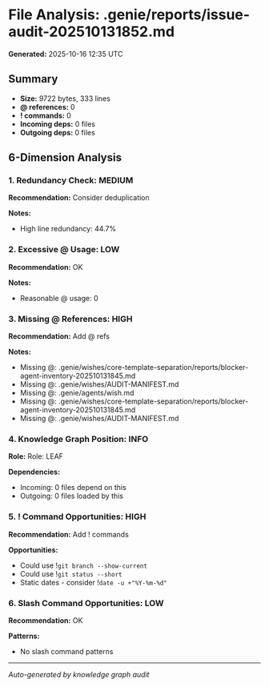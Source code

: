# File Analysis: .genie/reports/issue-audit-202510131852.md

**Generated:** 2025-10-16 12:35 UTC

## Summary

- **Size:** 9722 bytes, 333 lines
- **@ references:** 0
- **! commands:** 0
- **Incoming deps:** 0 files
- **Outgoing deps:** 0 files

## 6-Dimension Analysis

### 1. Redundancy Check: MEDIUM

**Recommendation:** Consider deduplication

**Notes:**
- High line redundancy: 44.7%

### 2. Excessive @ Usage: LOW

**Recommendation:** OK

**Notes:**
- Reasonable @ usage: 0

### 3. Missing @ References: HIGH

**Recommendation:** Add @ refs

**Notes:**
- Missing @: .genie/wishes/core-template-separation/reports/blocker-agent-inventory-202510131845.md
- Missing @: .genie/wishes/AUDIT-MANIFEST.md
- Missing @: .genie/agents/wish.md
- Missing @: .genie/wishes/core-template-separation/reports/blocker-agent-inventory-202510131845.md
- Missing @: .genie/wishes/AUDIT-MANIFEST.md

### 4. Knowledge Graph Position: INFO

**Role:** Role: LEAF

**Dependencies:**
- Incoming: 0 files depend on this
- Outgoing: 0 files loaded by this

### 5. ! Command Opportunities: HIGH

**Recommendation:** Add ! commands

**Opportunities:**
- Could use !`git branch --show-current`
- Could use !`git status --short`
- Static dates - consider !`date -u +"%Y-%m-%d"`

### 6. Slash Command Opportunities: LOW

**Recommendation:** OK

**Patterns:**
- No slash command patterns

---

*Auto-generated by knowledge graph audit*
